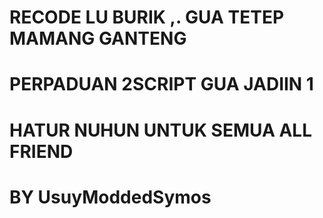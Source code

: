 # RECODE LU BURIK ,. GUA TETEP MAMANG GANTENG
# PERPADUAN 2SCRIPT GUA JADIIN 1
# HATUR NUHUN UNTUK SEMUA ALL FRIEND
# BY UsuyModdedSymos